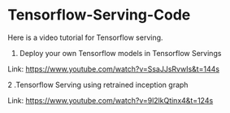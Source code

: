 # Tensorflow-Serving-Code
Here is a video tutorial for Tensorflow serving.

1. Deploy your own Tensorflow models in Tensorflow Servings

Link: https://www.youtube.com/watch?v=SsaJJsRvwIs&t=144s

2 .Tensorflow Serving using retrained inception graph

Link: https://www.youtube.com/watch?v=9l2lkQtinx4&t=124s
